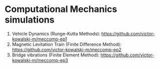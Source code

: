 # Computational Mechanics simulations

1. Vehicle Dynamics (Runge-Kutta Methods): https://github.com/victor-kowalski-m/meccomp-ep1
2. Magnetic Levitation Train (Finite Difference Method): https://github.com/victor-kowalski-m/meccomp-ep2
3. Bridge vibrations (Finite Element Method): https://github.com/victor-kowalski-m/meccomp-ep3
